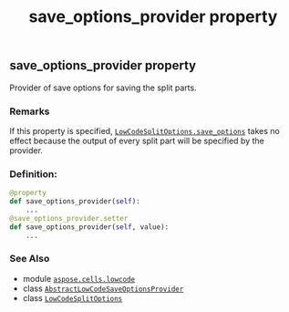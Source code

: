 ﻿---
title: save_options_provider property
second_title: Aspose.Cells for Python via .NET API References
description: 
type: docs
weight: 50
url: /aspose.cells.lowcode/lowcodesplitoptions/save_options_provider/
is_root: false
---

## save_options_provider property


Provider of save options for saving the split parts.

### Remarks 


If this property is specified, [`LowCodeSplitOptions.save_options`](/cells/python-net/aspose.cells.lowcode/lowcodesplitoptions#save_options) takes no effect
because the output of every split part will be specified by the provider.
### Definition:
```python
@property
def save_options_provider(self):
    ...
@save_options_provider.setter
def save_options_provider(self, value):
    ...
```

### See Also
* module [`aspose.cells.lowcode`](../../)
* class [`AbstractLowCodeSaveOptionsProvider`](/cells/python-net/aspose.cells.lowcode/abstractlowcodesaveoptionsprovider)
* class [`LowCodeSplitOptions`](/cells/python-net/aspose.cells.lowcode/lowcodesplitoptions)
